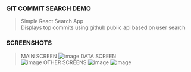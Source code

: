 ### GIT COMMIT SEARCH DEMO
> Simple React Search App <br/>
> Displays top commits using github public api based on user search
   
### SCREENSHOTS  
> MAIN SCREEN
![image](https://user-images.githubusercontent.com/12083391/46570385-d61cab00-c980-11e8-8186-44af03311164.png)
> DATA SCREEN  
![image](https://user-images.githubusercontent.com/12083391/46570374-b71e1900-c980-11e8-938a-969aee1f4205.png)
> OTHER SCREENS
![image](https://user-images.githubusercontent.com/12083391/46570387-e03ea980-c980-11e8-9557-beddf9483367.png)
![image](https://user-images.githubusercontent.com/12083391/46570391-edf42f00-c980-11e8-88c6-438531249e05.png)
